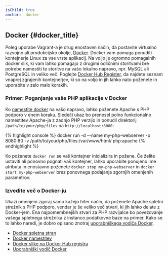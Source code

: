 ```yaml
---
isChild: true
anchor:  docker
---
```


## Docker {#docker_title}

Poleg uporabe Vagrant-a je drug enostaven način, da postavite virtualno razvojno ali produkcijsko okolje, [Docker].
Docker vam pomaga ponuditi kontejnerje Linux za vse vrste aplikacij.
Na voljo je ogromno pomagalnih docker slik, ki vam lahko pomagajo z drugimi odličnimi storitvami bre potrebe namestiti
te storitve na vašo lokalno napravo, npr. MySQL ali PostgreSQL in veliko več.
Poglejte [Docker Hub Register][docker-hub], da najdete seznam vnaprej zgrajenih kontejnerjev, ki so na voljo
in jih lahko nato poženete in uporabite v zelo malo korakih.

### Primer: Poganjanje vaše PHP aplikacije v Docker

Ko [namestite docker][docker-install] na vašo napravo, lahko poženete Apache s PHP podporo v enem koraku.
Sledeči ukaz bo prenesel polno funkcionalno namestitev Apache-ja z zadnjo PHP verzijo in ponudil
direktorij `/path/to/your/php/files` na `http://localhost:8080`:

{% highlight console %}
docker run -d --name my-php-webserver -p 8080:80 -v /path/to/your/php/files:/var/www/html/ php:apache
{% endhighlight %}

Ko poženete `docker run` se vaš kontejner inicializira in požene.
Če želite ustaviti ali ponovno pognati vaš kontejner, lahko uporabite ponujeno ime atributa in enostavno poženete
`docker stop my-php-webserver` in `docker start my-php-webserver` brez ponovnega podajanja zgornjih omenjenih parametrov.

### Izvedite več o Docker-ju

Ukazi omenjeni zgoraj samo kažejo hiter način, da poženete Apache spletni strežnik s PHP podporo, vendar je še veliko več
stvari, ki jih lahko delate z Docker-jem.
Ena najpomembnejših stvari za PHP razvijalce bo povezovanje vašega spletnega strežnika z instanco podatkovne baze na primer.
Kako se to lahko naredi, je dobro opisano znotraj [uporabniškega vodiča Docker][docker-doc].

* [Docker spletna stran][Docker]
* [Docker namestitev][docker-install]
* [Docker slike na Docker Hub registru][docker-hub]
* [Uporabniški vodič Docker][docker-doc]


[Docker]: http://docker.com/
[docker-hub]: https://registry.hub.docker.com/
[docker-install]: https://docs.docker.com/installation/
[docker-doc]: https://docs.docker.com/userguide/